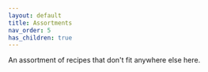 ```yaml
---
layout: default
title: Assortments
nav_order: 5
has_children: true
---
```


An assortment of recipes that don't fit anywhere else here.